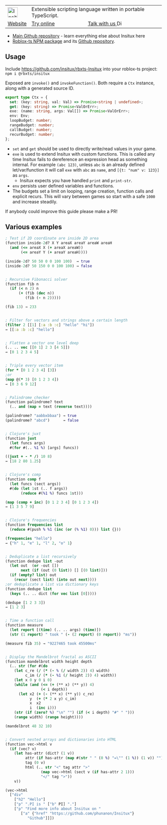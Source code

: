 <table>
  <tr>
    <td>
      <img src="https://phunanon.github.io/Insitux/media/insitux.png" alt="Insitux logo" height="32">
    </td>
    <td colspan="3">
      Extensible scripting language written in portable TypeScript.
    </td>
  </tr>
  <tr>
    <td>
      <a href="https://phunanon.github.io/Insitux">Website</a>
    </td>
    <td>
      <a href="https://phunanon.github.io/Insitux/website/repl">Try online</a>
    </td>
    <td>
      <a href="https://discord.gg/w3Fc4YZ9Qw">
        Talk with us
        <img src="https://phunanon.github.io/Insitux/website/DiscordLogo.png" alt="Discord logo" height="16">
      </a>
    </td>
  </tr>
</table>

- [Main Github repository](https://github.com/phunanon/Insitux) - learn everything else about Insitux here
- [Roblox-ts NPM package](https://www.npmjs.com/package/@rbxts/insitux) and its [Github repository](https://github.com/insitux/rbxts-Insitux).

## Usage

Include https://github.com/insitux/rbxts-Insitux into your roblox-ts project: `npm i @rbxts/insitux`

Exposed are `invoke()` and `invokeFunction()`. Both require a `Ctx` instance, along with a generated source ID.

```ts
export type Ctx = {
  set: (key: string, val: Val) => Promise<string | undefined>;
  get: (key: string) => Promise<ValOrErr>;
  exe: (name: string, args: Val[]) => Promise<ValOrErr>;
  env: Env;
  loopBudget: number;
  rangeBudget: number;
  callBudget: number;
  recurBudget: number;
};
```

- `set` and `get` should be used to directly write/read values in your game.  
- `exe` is used to extend Insitux with custom functions. This is called any time
Insitux fails to dereference an expression head as something internal. For
example `(abc 123)`, unless `abc` is an already defined let/var/function it will
call `exe` with `abc` as `name`, and `[{t: "num" v: 123}]` as `args`.  
  - Insitux expects you have handled `print` and `print-str`.
- `env` persists user defined variables and functions.
- The budgets set a limit on looping, range creation, function calls and
explicit recurs. This will vary between games so start with a safe `1000` and
increase steadily.

If anybody could improve this guide please make a PR!


## Various examples

```clj
; Test if 2D coordinate are inside 2D area
(function inside-2d? X Y areaX areaY areaW areaH
  (and (<= areaX X (+ areaX areaW))
       (<= areaY Y (+ areaY areaH))))

(inside-2d? 50 50 0 0 100 100)  → true
(inside-2d? 50 150 0 0 100 100) → false


; Recursive Fibonacci solver
(function fib n
  (if (< n 2) n
      (+ (fib (dec n))
         (fib (- n 2)))))

(fib 13) → 233


; Filter for vectors and strings above a certain length
(filter 2 [[1] [:a :b :c] "hello" "hi"])
→ [[:a :b :c] "hello"]


; Flatten a vector one level deep
(.. .. vec [[0 1] 2 3 [4 5]])
→ [0 1 2 3 4 5]


; Triple every vector item
(for * [0 1 2 3 4] [3])
;or
(map @(* 3) [0 1 2 3 4])
→ [0 3 6 9 12]


; Palindrome checker
(function palindrome? text
  (.. and (map = text (reverse text))))

(palindrome? "aabbxbbaa") → true
(palindrome? "abcd")      → false


; Clojure's juxt
(function juxt
  (let funcs args)
  #(for #(.. %1 %) [args] funcs))

((juxt + - * /) 10 8)
→ [18 2 80 1.25]


; Clojure's comp
(function comp f
  (let funcs (sect args))
  #(do (let 1st (.. f args))
       (reduce #(%1 %) funcs 1st)))

(map (comp + inc) [0 1 2 3 4] [0 1 2 3 4])
→ [1 3 5 7 9]


; Clojure's frequencies
(function frequencies list
  (reduce #(push % %1 (inc (or (% %1) 0))) list {}))

(frequencies "hello")
→ {"h" 1, "e" 1, "l" 2, "o" 1}


; Deduplicate a list recursively
(function dedupe list -out
  (let out  (or -out [])
       next (if (out (0 list)) [] [(0 list)]))
  (if (empty? list) out
    (recur (sect list) (into out next))))
;or deduplicate a list via dictionary keys
(function dedupe list
  (keys (.. .. dict (for vec list [0]))))

(dedupe [1 2 3 3])
→ [1 2 3]


; Time a function call
(function measure
  (let report [(time) (.. .. args) (time)])
  (str (1 report) " took " (- (2 report) (0 report)) "ms"))

(measure fib 35) → "9227465 took 45500ms"


; Display the Mandelbrot fractal as ASCII
(function mandelbrot width height depth
  (.. str (for #(do
    (let c_re (/ (* (- % (/ width 2)) 4) width)
         c_im (/ (* (- %1 (/ height 2)) 4) width))
    (let x 0 y 0 i 0)
    (while (and (<= (+ (** x) (** y)) 4)
                (< i depth))
      (let x2 (+ (- (** x) (** y)) c_re)
           y  (+ (* 2 x y) c_im)
           x  x2
           i  (inc i)))
    (str (if (zero? %) "\n" "") (if (< i depth) "#" " ")))
    (range width) (range height))))

(mandelbrot 48 32 10)


; Convert nested arrays and dictionaries into HTML
(function vec->html v
  (if (vec? v)
    (let has-attr (dict? (1 v))
         attr (if has-attr (map #(str " " (0 %) "=\"" (1 %)) (1 v)) "")
         tag (0 v)
         html (.. str "<" tag attr ">"
                (map vec->html (sect v (if has-attr 2 1)))
                "</" tag ">"))
    v))

(vec->html
  ["div"
    ["h2" "Hello"]
    ["p" ".PI is " ["b" PI] "."]
    ["p" "Find more info about Insitux on "
       ["a" {"href" "https://github.com/phunanon/Insitux"}
          "Github"]]])
```
